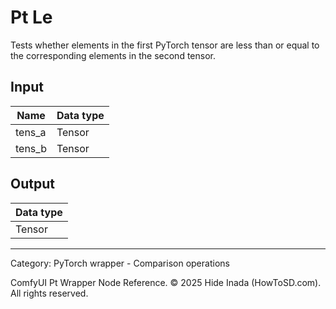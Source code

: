 # Pt Le
Tests whether elements in the first PyTorch tensor are less than or equal to the corresponding elements in the second tensor.

## Input
| Name | Data type |
|---|---|
| tens_a | Tensor |
| tens_b | Tensor |

## Output
| Data type |
|---|
| Tensor |

<HR>
Category: PyTorch wrapper - Comparison operations

ComfyUI Pt Wrapper Node Reference. © 2025 Hide Inada (HowToSD.com). All rights reserved.
